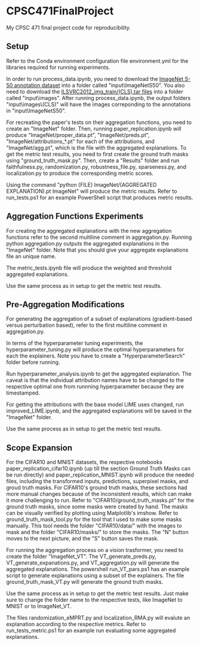 # CPSC471FinalProject
My CPSC 471 final project code for reproducibility. 

## Setup

Refer to the Conda environment configuration file environment.yml for the libraries required for running experiments.

In order to run process_data.ipynb, you need to download the [ImageNet S-50 annotation dataset](https://github.com/LUSSeg/ImageNet-S/releases/download/ImageNet-S/ImageNetS50-a0fe9d82231f9bc4787ee76e304dfa51.zip) into a folder called "input\ImageNetS50". You also need to download the [ILSVRC2012_img_train/(CLS).tar files](https://www.image-net.org/data/ILSVRC/2012/ILSVRC2012_img_train.tar) into a folder called "input\images". After running process_data.ipynb, the output folders "input\images\\(CLS)" will have the images correponding to the annotations in "input\ImageNetS50".

For recreating the paper's tests on their aggregation functions, you need to create an "ImageNet" folder. Then, running paper_replication.ipynb will produce "ImageNet/proper_data.pt", "ImageNet/preds.pt", "ImageNet/attributions_*.pt" for each of the attributions, and "ImageNet/agg.pt", which is the file with the aggregated explanations. To get the metric test results, you need to first create the ground truth masks using "ground_truth_mask.py". Then, create a "Results" folder and run faithfulness.py, randomization.py, robustness_file.py, sparseness.py, and localization.py to produce the corresponding metric scores.

Using the command "python (FILE) ImageNet/(AGGREGATED EXPLANATION).pt ImageNet" will produce the metric results. Refer to run_tests.ps1 for an example PowerShell script that produces metric results.

## Aggregation Functions Experiments

For creating the aggregated explanations with the new aggregation functions refer to the second multiline comment in aggregation.py. Running python aggregation.py outputs the aggregated explanations in the "ImageNet" folder. Note that you should give your aggregate explanations file an unique name.

The metric_tests.ipynb file will produce the weighted and threshold aggregated explanations.

Use the same process as in setup to get the metric test results.

## Pre-Aggregation Modifications

For generating the aggregation of a subset of explanations (gradient-based versus perturbation based), refer to the first multiline comment in aggregation.py.

In terms of the hyperparameter tuning experiments, the hyperparameter_tuning.py will produce the optimal hyperparameters for each the explainers. Note you have to create a "HyperparameterSearch" folder before running.

Run hyperparameter_analysis.ipynb to get the aggregated explanation. The caveat is that the individual attribution names have to be changed to the respective optimal one from runnning hyperparameter because they are timestamped.

For getting the attributions with the base model LIME uses changed, run improved_LIME.ipynb, and the aggregated explanations will be saved in the "ImageNet" folder.

Use the same process as in setup to get the metric test results.

## Scope Expansion

For the CIFAR10 and MNIST datasets, the respective notebooks paper_replication_cifar10.ipynb (up till the section Ground Truth Masks can be run directly) and paper_replication_MNIST.ipynb will produce the needed files, including the transformed inputs, predictions, superpixel masks, and groud truth masks. For CIFAR10's ground truth masks, these sections had more manual changes because of the inconsistent results, which can make it more challenging to run. Refer to "CIFAR10/ground_truth_masks.pt" for the ground truth masks, since some masks were created by hand. The masks can be visually verified by plotting using Matplotlib's imshow. Refer to ground_truth_mask_tool.py for the tool that I used to make some masks manually. This tool needs the folder "CIFAR10/data/" with the images to mask and the folder "CIFAR10/masks/" to store the masks. The "N" button moves to the next picture, and the "S" button saves the mask.

For running the aggregation process on a vision trasformer, you need to create the folder "ImageNet_VT". The VT_generate_preds.py, VT_generate_expanations.py, and VT_aggregation.py will generate the aggregated explanations. The powershell run_VT_pars.ps1 has an example script to generate explanations using a subset of the explainers. The file ground_truth_mask_VT.py will generate the ground truth masks.

Use the same process as in setup to get the metric test results. Just make sure to change the folder name to the respective tests, like ImageNet to MNIST or to ImageNet_VT.

The files randomization_eMPRT.py and localization_RMA.py will evalute an explanation according to the respective metrics. Refer to run_tests_metric.ps1 for an example run evaluating some aggregated explanations.